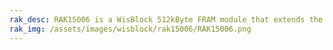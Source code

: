 ```yaml
---
rak_desc: RAK15006 is a WisBlock 512kByte FRAM module that extends the WisBlock system with an MB85RS4MT memory module from Fujitsu.
rak_img: /assets/images/wisblock/rak15006/RAK15006.png
---
```


<rk-redirect to="/Product-Categories/WisBlock/RAK15006/Overview/" />